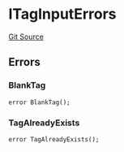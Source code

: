 # ITagInputErrors
[Git Source](https://github.com/thrackle-io/rules-protocol/blob/1ab1db06d001c0ea3265ec49b85ddd9394430302/src/interfaces/IErrors.sol)


## Errors
### BlankTag

```solidity
error BlankTag();
```

### TagAlreadyExists

```solidity
error TagAlreadyExists();
```

